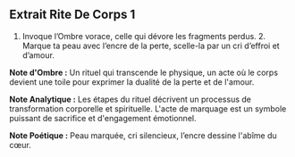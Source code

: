 ## Extrait Rite De Corps 1

1. Invoque l’Ombre vorace, celle qui dévore les fragments perdus. 2. Marque ta peau avec l’encre de la perte, scelle-la par un cri d’effroi et d’amour.

**Note d'Ombre :** Un rituel qui transcende le physique, un acte où le corps devient une toile pour exprimer la dualité de la perte et de l'amour.

**Note Analytique :** Les étapes du rituel décrivent un processus de transformation corporelle et spirituelle. L'acte de marquage est un symbole puissant de sacrifice et d'engagement émotionnel.

**Note Poétique :** Peau marquée, cri silencieux, l’encre dessine l'abîme du cœur.
